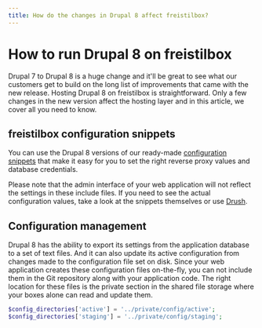 ```yaml
---
title: How do the changes in Drupal 8 affect freistilbox?
---
```


# How to run Drupal 8 on freistilbox

Drupal 7 to Drupal 8 is a huge change and it'll be great to see what our
customers get to build on the long list of improvements that came with the new
release. Hosting Drupal 8 on freistilbox is straightforward. Only a few changes
in the new version affect the hosting layer and in this article, we cover all
you need to know.

## freistilbox configuration snippets

You can use the Drupal 8 versions of our ready-made
[configuration snippets](/important_details/includes.html) that make it easy for
you to set the right reverse proxy values and database credentials.

Please note that the admin interface of your web application will not reflect
the settings in these include files. If you need to see the actual configuration
values, take a look at the snippets themselves or use
[Drush](/advanced_usage/drush.html).

## Configuration management

Drupal 8 has the ability to export its settings from the application database to
a set of text files. And it can also update its active configuration from
changes made to the configuration file set on disk. Since your web application
creates these configuration files on-the-fly, you can not include them in the
Git repository along with your application code. The right location for these
files is the private section in the shared file storage where your boxes alone
can read and update them.

```php
$config_directories['active'] = '../private/config/active';
$config_directories['staging'] = '../private/config/staging';
```

